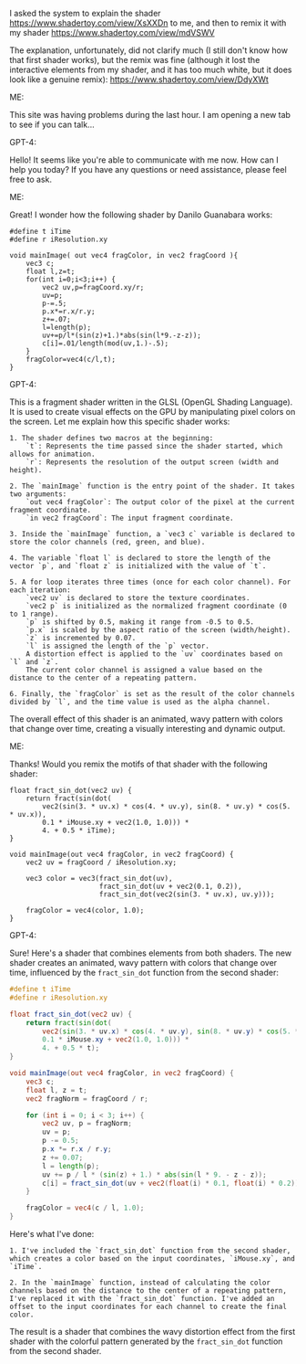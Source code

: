 I asked the system to explain the shader https://www.shadertoy.com/view/XsXXDn to me, 
and then to remix it with my shader https://www.shadertoy.com/view/mdVSWV

The explanation, unfortunately, did not clarify much (I still don't know how that first shader works), 
but the remix was fine (although it lost the interactive elements from my shader, and it has too much white,
but it does look like a genuine remix): https://www.shadertoy.com/view/DdyXWt

ME:

This site was having problems during the last hour. I am opening a new tab to see if you can talk...

GPT-4:

Hello! It seems like you're able to communicate with me now. How can I help you today? If you have any questions or need assistance, please feel free to ask.

ME:

Great! I wonder how the following shader by Danilo Guanabara works:

```
#define t iTime
#define r iResolution.xy

void mainImage( out vec4 fragColor, in vec2 fragCoord ){
	vec3 c;
	float l,z=t;
	for(int i=0;i<3;i++) {
		vec2 uv,p=fragCoord.xy/r;
		uv=p;
		p-=.5;
		p.x*=r.x/r.y;
		z+=.07;
		l=length(p);
		uv+=p/l*(sin(z)+1.)*abs(sin(l*9.-z-z));
		c[i]=.01/length(mod(uv,1.)-.5);
	}
	fragColor=vec4(c/l,t);
}
```

GPT-4:

This is a fragment shader written in the GLSL (OpenGL Shading Language). It is used to create visual effects on the GPU by manipulating pixel colors on the screen. Let me explain how this specific shader works:

    1. The shader defines two macros at the beginning:
        `t`: Represents the time passed since the shader started, which allows for animation.
        `r`: Represents the resolution of the output screen (width and height).

    2. The `mainImage` function is the entry point of the shader. It takes two arguments:
        `out vec4 fragColor`: The output color of the pixel at the current fragment coordinate.
        `in vec2 fragCoord`: The input fragment coordinate.

    3. Inside the `mainImage` function, a `vec3 c` variable is declared to store the color channels (red, green, and blue).

    4. The variable `float l` is declared to store the length of the vector `p`, and `float z` is initialized with the value of `t`.

    5. A for loop iterates three times (once for each color channel). For each iteration:
        `vec2 uv` is declared to store the texture coordinates.
        `vec2 p` is initialized as the normalized fragment coordinate (0 to 1 range).
        `p` is shifted by 0.5, making it range from -0.5 to 0.5.
        `p.x` is scaled by the aspect ratio of the screen (width/height).
        `z` is incremented by 0.07.
        `l` is assigned the length of the `p` vector.
        A distortion effect is applied to the `uv` coordinates based on `l` and `z`.
        The current color channel is assigned a value based on the distance to the center of a repeating pattern.

    6. Finally, the `fragColor` is set as the result of the color channels divided by `l`, and the time value is used as the alpha channel.

The overall effect of this shader is an animated, wavy pattern with colors that change over time, creating a visually interesting and dynamic output.

ME:

Thanks! Would you remix the motifs of that shader with the following shader:

```
float fract_sin_dot(vec2 uv) {
    return fract(sin(dot(
        vec2(sin(3. * uv.x) * cos(4. * uv.y), sin(8. * uv.y) * cos(5. * uv.x)),
        0.1 * iMouse.xy + vec2(1.0, 1.0))) *
        4. + 0.5 * iTime);
}

void mainImage(out vec4 fragColor, in vec2 fragCoord) {
    vec2 uv = fragCoord / iResolution.xy;

    vec3 color = vec3(fract_sin_dot(uv),
                      fract_sin_dot(uv + vec2(0.1, 0.2)),
                      fract_sin_dot(vec2(sin(3. * uv.x), uv.y)));

    fragColor = vec4(color, 1.0);
}

```

GPT-4:

Sure! Here's a shader that combines elements from both shaders. The new shader creates an animated, wavy pattern with colors that change over time, influenced by the `fract_sin_dot` function from the second shader:

```glsl
#define t iTime
#define r iResolution.xy

float fract_sin_dot(vec2 uv) {
    return fract(sin(dot(
        vec2(sin(3. * uv.x) * cos(4. * uv.y), sin(8. * uv.y) * cos(5. * uv.x)),
        0.1 * iMouse.xy + vec2(1.0, 1.0))) *
        4. + 0.5 * t);
}

void mainImage(out vec4 fragColor, in vec2 fragCoord) {
    vec3 c;
    float l, z = t;
    vec2 fragNorm = fragCoord / r;

    for (int i = 0; i < 3; i++) {
        vec2 uv, p = fragNorm;
        uv = p;
        p -= 0.5;
        p.x *= r.x / r.y;
        z += 0.07;
        l = length(p);
        uv += p / l * (sin(z) + 1.) * abs(sin(l * 9. - z - z));
        c[i] = fract_sin_dot(uv + vec2(float(i) * 0.1, float(i) * 0.2));
    }

    fragColor = vec4(c / l, 1.0);
}
```

Here's what I've done:

    1. I've included the `fract_sin_dot` function from the second shader, which creates a color based on the input coordinates, `iMouse.xy`, and `iTime`.

    2. In the `mainImage` function, instead of calculating the color channels based on the distance to the center of a repeating pattern, I've replaced it with the `fract_sin_dot` function. I've added an offset to the input coordinates for each channel to create the final color.

The result is a shader that combines the wavy distortion effect from the first shader with the colorful pattern generated by the `fract_sin_dot` function from the second shader.


